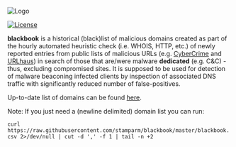 ![Logo](https://i.imgur.com/Nji9ubM.jpg)

[![License](https://img.shields.io/badge/license-Public_domain-red.svg)](https://wiki.creativecommons.org/wiki/Public_domain)

**blackbook** is a historical (black)list of malicious domains created as part of the hourly automated heuristic check (i.e. WHOIS, HTTP, etc.) of newly reported entries from public lists of malicious URLs (e.g. [CyberCrime](https://cybercrime-tracker.net/) and [URLhaus](https://urlhaus.abuse.ch/)) in search of those that are/were malware **dedicated** (e.g. C&C) - thus, excluding compromised sites. It is supposed to be used for detection of malware beaconing infected clients by inspection of associated DNS traffic with significantly reduced number of false-positives.

Up-to-date list of domains can be found [here](blackbook.csv).

Note: If you just need a (newline delimited) domain list you can run:

`curl https://raw.githubusercontent.com/stamparm/blackbook/master/blackbook.csv 2>/dev/null | cut -d ',' -f 1 | tail -n +2`

